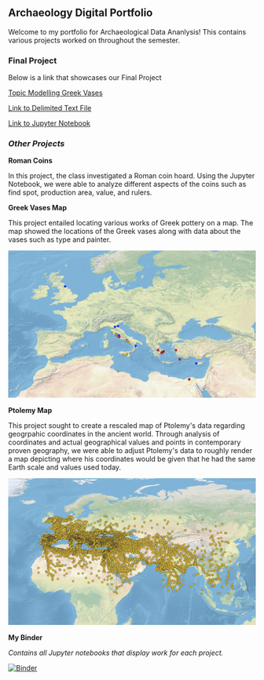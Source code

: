 ## Archaeology Digital Portfolio ##


Welcome to my portfolio for Archaeological Data Ananlysis! This contains various projects worked on throughout the semester. 

### **Final Project** ###

Below is a link that showcases our Final Project

[Topic Modelling Greek Vases](Beazley-Vases-Final-Project.md)

[Link to Delimited Text File](http://shot.holycross.edu/ada-vases.tsv)

[Link to Jupyter Notebook](https://notebooks.gesis.org/binder/jupyter/user/rywynn1220-arch-gital-portfolio-jnikklw4/notebooks/Beazley_Topic_Modeling_Final_Project.ipynb)


### *Other Projects* ###

**Roman Coins**

In this project, the class investigated a Roman coin hoard. Using the Jupyter Notebook, we were able to analyze different aspects of the coins such as find spot, production area, value, and rulers. 

**Greek Vases Map**

This project entailed locating various works of Greek pottery on a map. The map showed the locations of the Greek vases along with data about the vases such as type and painter.

<img src = "https://github.com/RyWynn1220/clas299/blob/master/all_painters_map.png">

**Ptolemy Map**

This project sought to create a rescaled map of Ptolemy's data regarding geogrpahic coordinates in the ancient world. Through analysis of coordinates and actual geographical values and points in contemporary proven geography, we were able to adjust Ptolemy's data to roughly render a map depicting where his coordinates would be given that he had the same Earth scale and values used today.

<img src = "https://github.com/RyWynn1220/clas299/blob/master/ptolemy_rescaled.png">


**My Binder**

*Contains all Jupyter notebooks that display work for each project.*

[![Binder](https://mybinder.org/badge_logo.svg)](https://mybinder.org/v2/gh/RyWynn1220/clas299/master)






